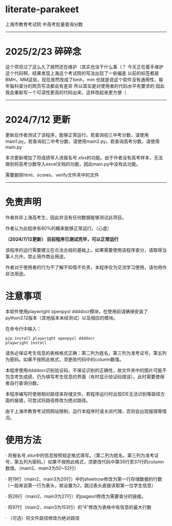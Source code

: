 # literate-parakeet
上海市教育考试院  中高考批量查询分数

***

# 2025/2/23 碎碎念


这个项目过了这么久了居然还在维护（其实也没干什么事（？
今天正在着手维护这个代码啊，结果发现上海这个考试院的写法出现了一些偏差
以前的标签都是BMH，MM这些，现在居然改成了bmh，mm
也就是说这个软件没有通用性，每年每科查分的网页写法都会有差异
所以其实是对使用者的代码水平有要求的
因此我会重新写一个可读性更高的代码出来，这样改起来更方便（

***

# 2024/7/12 更新


更新后作者测试了该程序，能够正常运行。若查询初三中考分数，请使用main1.py。若查询初二中考分数，请使用main2.py。若查询高考分数，请使用main.py

本次更新增加了将成绩导入进报名号.xlsx的功能。由于作者没有高考样本，无法做到将高考分数导入excel文档的功能，因此main.py中没有此功能。

需要删除html、scores、verify文件夹中的文件

***


# 免责声明


作者并非上海高考生，因此并没有任何数据能够测试此项目。

作者认为此程序有80%的概率能够正常运行。（心虚）

**（2024/7/12更新） 目前程序已测试完毕，可以正常运行**

该程序的运行需要建立在合法合规的基础上。如果需要使用该程序查分，请取得当事人允许。禁止用作商业用途。

作者对于使用者的行为不了解不知情不负责，本程序仅为交流学习使用，请勿用作非法用途。


# 注意事项


本软件使用playwright openpyxl ddddocr模块，在使用前请确保安装了python3.12版本（其他版本未经测试）以及相应的模块。

在命令行中输入：
```
pip install playwright openpyxl ddddocr
playwright install
```

请务必保证考生信息的表格格式正确：第二列为姓名，第三列为准考证号，第五列为密码。如果不按照此格式，须更改代码中的column数值。

本程序使用ddddocr识别验证码，不保证识别的正确性，故文件夹中的图片可能不包含考生成绩，仍为填写考生信息的界面（有时显示验证码错误）。此时需要使用者自行查询分数。

本程序编写时使用相对路径来存储文件。若程序运行时出现IDE无法识别等路径方面的报错，可尝试将路径修改为绝对路径。

由于上海市教育考试院网站限制，运行本程序时请关闭代理，否则会出现报错等情况。


# 使用方法


· 将报名号.xlsx中的信息按照规定格式填写。（第二列为姓名，第三列为准考证号，第五列为密码。）如果不按照此格式，须更改代码中第35行至37行的column数值。（main2、main3为50~52行）

· 将19行（main2、main3为20行）中的sheetrow修改为第一行存储数据的行数（一般来说第一行为表头，故设置为2，跳过表头直接读取第一位学生信息）

· 将26行（main2、main3为27行）的pageurl修改为需要查分的链接。

· 将97行（main2、main3为153行）的“4”修改为表格中有信息的最大行数

· （可选）将文件路径修改为绝对路径

